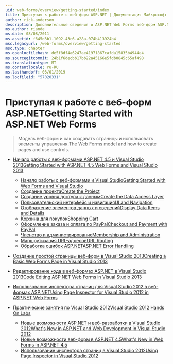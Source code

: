```yaml
---
uid: web-forms/overview/getting-started/index
title: Приступая к работе с веб-форм ASP.NET | Документация Майкрософт
author: rick-anderson
description: Дополнительные сведения о ASP.NET Web Forms веб-форм ASP.NET позволяет создавать динамические веб-сайты с помощью знакомой модели перетаскивания и вставки, основанную на событиях. Рабочую область конструирования и hund...
ms.author: riande
ms.date: 08/08/2011
ms.assetid: f645d3b1-1092-43c6-a28a-074b413924b4
msc.legacyurl: /web-forms/overview/getting-started
msc.type: chapter
ms.openlocfilehash: de5f8df4a6247ae41971867cafda15835b4944e4
ms.sourcegitcommit: 24b1f6decbb17bb22a45166e5fdb0845c65af498
ms.translationtype: MT
ms.contentlocale: ru-RU
ms.lasthandoff: 03/01/2019
ms.locfileid: "57020331"
---
```

<a name="getting-started-with-aspnet-web-forms"></a><span data-ttu-id="51267-104">Приступая к работе с веб-форм ASP.NET</span><span class="sxs-lookup"><span data-stu-id="51267-104">Getting Started with ASP.NET Web Forms</span></span>
====================
> <span data-ttu-id="51267-105">Модель веб-форм и как создавать страницы и использовать элементы управления.</span><span class="sxs-lookup"><span data-stu-id="51267-105">The Web Forms model and how to create pages and use controls.</span></span>


- [<span data-ttu-id="51267-106">Начало работы с веб-формами ASP.NET 4.5 и Visual Studio 2013</span><span class="sxs-lookup"><span data-stu-id="51267-106">Getting Started with ASP.NET 4.5 Web Forms and Visual Studio 2013</span></span>](getting-started-with-aspnet-45-web-forms/index.md)

    - [<span data-ttu-id="51267-107">Начало работы с веб-формами и Visual Studio</span><span class="sxs-lookup"><span data-stu-id="51267-107">Getting Started with Web Forms and Visual Studio</span></span>](getting-started-with-aspnet-45-web-forms/introduction-and-overview.md)
    - [<span data-ttu-id="51267-108">Создание проекта</span><span class="sxs-lookup"><span data-stu-id="51267-108">Create the Project</span></span>](getting-started-with-aspnet-45-web-forms/create-the-project.md)
    - [<span data-ttu-id="51267-109">Создание уровня доступа к данным</span><span class="sxs-lookup"><span data-stu-id="51267-109">Create the Data Access Layer</span></span>](getting-started-with-aspnet-45-web-forms/create_the_data_access_layer.md)
    - [<span data-ttu-id="51267-110">Пользовательский интерфейс и навигация</span><span class="sxs-lookup"><span data-stu-id="51267-110">UI and Navigation</span></span>](getting-started-with-aspnet-45-web-forms/ui_and_navigation.md)
    - [<span data-ttu-id="51267-111">Отображение элементов данных и сведений</span><span class="sxs-lookup"><span data-stu-id="51267-111">Display Data Items and Details</span></span>](getting-started-with-aspnet-45-web-forms/display_data_items_and_details.md)
    - [<span data-ttu-id="51267-112">Корзина для покупок</span><span class="sxs-lookup"><span data-stu-id="51267-112">Shopping Cart</span></span>](getting-started-with-aspnet-45-web-forms/shopping-cart.md)
    - [<span data-ttu-id="51267-113">Оформление заказа и оплата по PayPal</span><span class="sxs-lookup"><span data-stu-id="51267-113">Checkout and Payment with PayPal</span></span>](getting-started-with-aspnet-45-web-forms/checkout-and-payment-with-paypal.md)
    - [<span data-ttu-id="51267-114">Членство и администрирование</span><span class="sxs-lookup"><span data-stu-id="51267-114">Membership and Administration</span></span>](getting-started-with-aspnet-45-web-forms/membership-and-administration.md)
    - [<span data-ttu-id="51267-115">Маршрутизация URL-адресов</span><span class="sxs-lookup"><span data-stu-id="51267-115">URL Routing</span></span>](getting-started-with-aspnet-45-web-forms/url-routing.md)
    - [<span data-ttu-id="51267-116">Обработка ошибок ASP.NET</span><span class="sxs-lookup"><span data-stu-id="51267-116">ASP.NET Error Handling</span></span>](getting-started-with-aspnet-45-web-forms/aspnet-error-handling.md)
- [<span data-ttu-id="51267-117">Создание простой страницы веб-форм в Visual Studio 2013</span><span class="sxs-lookup"><span data-stu-id="51267-117">Creating a Basic Web Forms Page in Visual Studio 2013</span></span>](creating-a-basic-web-forms-page.md)
- [<span data-ttu-id="51267-118">Редактирование кода в веб-формах ASP.NET в Visual Studio 2013</span><span class="sxs-lookup"><span data-stu-id="51267-118">Code Editing ASP.NET Web Forms in Visual Studio 2013</span></span>](code-editing-in-web-forms-pages.md)
- [<span data-ttu-id="51267-119">Использование инспектора страниц для Visual Studio 2012 в веб-формах ASP.NET</span><span class="sxs-lookup"><span data-stu-id="51267-119">Using Page Inspector for Visual Studio 2012 in ASP.NET Web Forms</span></span>](using-page-inspector-in-a-visual-studio-11-beta-web-forms-project.md)
- [<span data-ttu-id="51267-120">Практические занятия по Visual Studio 2012</span><span class="sxs-lookup"><span data-stu-id="51267-120">Visual Studio 2012 Hands On Labs</span></span>](hands-on-labs/index.md)

    - [<span data-ttu-id="51267-121">Новые возможности ASP.NET и веб-разработки в Visual Studio 2012</span><span class="sxs-lookup"><span data-stu-id="51267-121">What's New in ASP.NET and Web Development in Visual Studio 2012</span></span>](hands-on-labs/whats-new-in-aspnet-and-web-development-in-visual-studio-2012.md)
    - [<span data-ttu-id="51267-122">Новые возможности веб-форм в ASP.NET 4.5</span><span class="sxs-lookup"><span data-stu-id="51267-122">What's New in Web Forms in ASP.NET 4.5</span></span>](hands-on-labs/whats-new-in-web-forms-in-aspnet-45.md)
    - [<span data-ttu-id="51267-123">Использование инспектора страниц в Visual Studio 2012</span><span class="sxs-lookup"><span data-stu-id="51267-123">Using Page Inspector in Visual Studio 2012</span></span>](hands-on-labs/using-page-inspector-in-visual-studio-2012.md)
